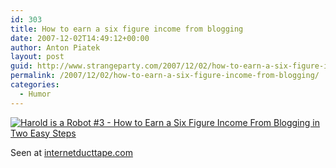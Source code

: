 ```yaml
---
id: 303
title: How to earn a six figure income from blogging
date: 2007-12-02T14:49:12+00:00
author: Anton Piatek
layout: post
guid: http://www.strangeparty.com/2007/12/02/how-to-earn-a-six-figure-income-from-blogging/
permalink: /2007/12/02/how-to-earn-a-six-figure-income-from-blogging/
categories:
  - Humor
---
```

[<img src="http://engtech.files.wordpress.com/2007/02/harold_003__how_to_become_a_six_figure_blogger_in_two_easy_steps.png" class="comicblogger-comic" title="Harold is a Robot #3 - How to Earn a Six Figure Income From Blogging in Two Easy Steps" />](http://internetducttape.com/2007/02/09/how-to-earn-a-six-figure-income-from-blogging-in-two-easy-steps/ "Harold is a Robot #3 - How to Earn a Six Figure Income From Blogging in Two Easy Steps")

Seen at [internetducttape.com](http://internetducttape.com/tag/harold-is-a-robot)